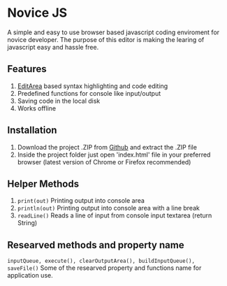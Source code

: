 # Novice JS

A simple and easy to use browser based javascript coding enviroment for novice developer. The purpose of this editor is making the learing of javascript easy and hassle free. 

## Features

1. [EditArea](https://www.cdolivet.com/editarea/) based syntax highlighting and code editing
2. Predefined functions for console like input/output
3. Saving code in the local disk
4. Works offline

## Installation

1. Download the project .ZIP from [Github](https://github.com/ovichowdhury) and extract the .ZIP file
2. Inside the project folder just open 'index.html' file in your preferred browser (latest version of Chrome or Firefox recommended)

## Helper Methods

1. ``` print(out) ``` Printing output into console area 
2. ``` println(out) ``` Printing output into console area with a line break
3. ``` readLine() ``` Reads a line of input from console input textarea (return String)

## Researved methods and property name

``` inputQueue, execute(), clearOutputArea(), buildInputQueue(), saveFile() ``` Some of the researved property and functions name for application use. 

